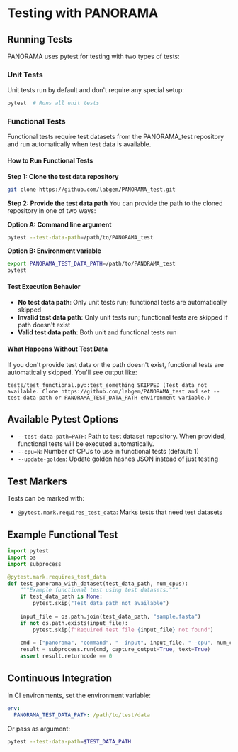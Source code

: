# Testing with PANORAMA

## Running Tests

PANORAMA uses pytest for testing with two types of tests:

### Unit Tests
Unit tests run by default and don't require any special setup:
```bash
pytest  # Runs all unit tests
```

### Functional Tests  
Functional tests require test datasets from the PANORAMA_test repository and run automatically when test data is available.

#### How to Run Functional Tests

**Step 1: Clone the test data repository**
```bash
git clone https://github.com/labgem/PANORAMA_test.git
```

**Step 2: Provide the test data path**
You can provide the path to the cloned repository in one of two ways:

**Option A: Command line argument**
```bash
pytest --test-data-path=/path/to/PANORAMA_test
```

**Option B: Environment variable**
```bash
export PANORAMA_TEST_DATA_PATH=/path/to/PANORAMA_test
pytest
```

#### Test Execution Behavior
- **No test data path**: Only unit tests run; functional tests are automatically skipped
- **Invalid test data path**: Only unit tests run; functional tests are skipped if path doesn't exist  
- **Valid test data path**: Both unit and functional tests run

#### What Happens Without Test Data
If you don't provide test data or the path doesn't exist, functional tests are automatically skipped. You'll see output like:

```
tests/test_functional.py::test_something SKIPPED (Test data not available. Clone https://github.com/labgem/PANORAMA_test and set --test-data-path or PANORAMA_TEST_DATA_PATH environment variable.)
```

## Available Pytest Options

- `--test-data-path=PATH`: Path to test dataset repository. When provided, functional tests will be executed automatically.
- `--cpu=N`: Number of CPUs to use in functional tests (default: 1)
- `--update-golden`: Update golden hashes JSON instead of just testing

## Test Markers

Tests can be marked with:
- `@pytest.mark.requires_test_data`: Marks tests that need test datasets

## Example Functional Test

```python
import pytest
import os
import subprocess

@pytest.mark.requires_test_data
def test_panorama_with_dataset(test_data_path, num_cpus):
    """Example functional test using test datasets."""
    if test_data_path is None:
        pytest.skip("Test data path not available")
    
    input_file = os.path.join(test_data_path, "sample.fasta")
    if not os.path.exists(input_file):
        pytest.skip(f"Required test file {input_file} not found")
    
    cmd = ["panorama", "command", "--input", input_file, "--cpu", num_cpus]
    result = subprocess.run(cmd, capture_output=True, text=True)
    assert result.returncode == 0
```

## Continuous Integration

In CI environments, set the environment variable:
```yaml
env:
  PANORAMA_TEST_DATA_PATH: /path/to/test/data
```

Or pass as argument:
```bash
pytest --test-data-path=$TEST_DATA_PATH
```
